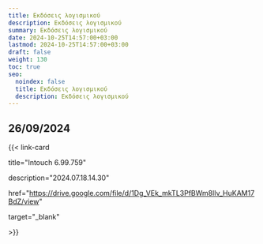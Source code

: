 ```yaml
---
title: Εκδόσεις λογισμικού
description: Εκδόσεις λογισμικού
summary: Εκδόσεις λογισμικού
date: 2024-10-25T14:57:00+03:00
lastmod: 2024-10-25T14:57:00+03:00
draft: false
weight: 130
toc: true
seo:
  noindex: false
  title: Εκδόσεις λογισμικού
  description: Εκδόσεις λογισμικού
---
```

## 26/09/2024

{{< link-card

  title="Intouch 6.99.759"

  description="2024.07.18.14.30"

  href="https://drive.google.com/file/d/1Dg_VEk_mkTL3PfBWm8lIv_HuKAM17BdZ/view"

  target="_blank"

\>}}

